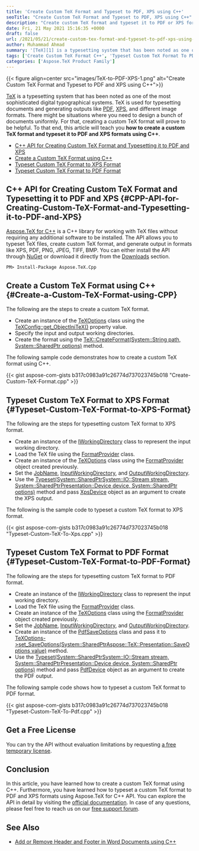 ```yaml
---
title: 'Create Custom TeX Format and Typeset to PDF, XPS using C++'
seoTitle: "Create Custom TeX Format and Typeset to PDF, XPS using C++"
description: "Create custom TeX format and typeset it to PDF or XPS format programmatically using C++. Convert custom TeX format to PDF or XPS format."
date: Fri, 21 May 2021 15:16:35 +0000
draft: false
url: /2021/05/21/create-custom-tex-format-and-typeset-to-pdf-xps-using-cpp/
author: Muhammad Ahmad
summary: '[TeX][1] is a typesetting system that has been noted as one of the most sophisticated digital typographical systems. TeX is used for typesetting documents and generating outputs like [PDF][2], [XPS][3], and different image formats. There might be situations where you need to design a bunch of documents uniformly. For that, creating a custom TeX format will prove to be helpful. To that end, this article will teach you **how to create a custom TeX format and typeset it to PDF and XPS format**.'
tags: ['Create Custom TeX Format C++', 'Typeset Custom TeX Format To PDF C++', 'Typeset Custom TeX Format To XPS C++']
categories: ['Aspose.TeX Product Family']
---
```




{{< figure align=center src="images/TeX-to-PDF-XPS-1.png" alt="Create Custom TeX Format and Typeset to PDF and XPS using C++">}}


[TeX][4] is a typesetting system that has been noted as one of the most sophisticated digital typographical systems. TeX is used for typesetting documents and generating outputs like [PDF][5], [XPS][6], and different image formats. There might be situations where you need to design a bunch of documents uniformly. For that, creating a custom TeX format will prove to be helpful. To that end, this article will teach you **how to create a custom TeX format and typeset it to PDF and XPS formats using C++**.

*   [C++ API for Creating Custom TeX Format and Typesetting it to PDF and XPS][7]
*   [Create a Custom TeX Format using C++][8]
*   [Typeset Custom TeX Format to XPS Format][9]
*   [Typeset Custom TeX Format to PDF Format][10]

## C++ API for Creating Custom TeX Format and Typesetting it to PDF and XPS {#CPP-API-for-Creating-Custom-TeX-Format-and-Typesetting-it-to-PDF-and-XPS}

[Aspose.TeX for C++][11] is a C++ library for working with TeX files without requiring any additional software to be installed. The API allows you to typeset TeX files, create custom TeX format, and generate output in formats like XPS, PDF, PNG, JPEG, TIFF, BMP. You can either install the API through [NuGet][12] or download it directly from the [Downloads][13] section.

```
PM> Install-Package Aspose.TeX.Cpp
```

## Create a Custom TeX Format using C++ {#Create-a-Custom-TeX-Format-using-CPP}

The following are the steps to create a custom TeX format.

*   Create an instance of the [TeXOptions][14] class using the [TeXConfig::get\_ObjectIniTeX()][15] property value.
*   Specify the input and output working directories.
*   Create the format using the [TeX::CreateFormat(System::String path, System::SharedPtr<TeXOptions> options)][16] method.

The following sample code demonstrates how to create a custom TeX format using C++.

{{< gist aspose-com-gists b317c0983a91c26774d737023745b018 "Create-Custom-TeX-Format.cpp" >}}

## Typeset Custom TeX Format to XPS Format {#Typeset-Custom-TeX-Format-to-XPS-Format}

The following are the steps for typesetting custom TeX format to XPS format.

*   Create an instance of the [IWorkingDirectory][17] class to represent the input working directory.
*   Load the TeX file using the [FormatProvider][18] class.
*   Create an instance of the [TeXOptions][19] class using the [FormatProvider][20] object created previously.
*   Set the [JobName][21], [InputWorkingDirectory][22], and [OutputWorkingDirectory][23].
*   Use the [Typeset(System::SharedPtr<System::IO::Stream> stream, System::SharedPtr<Presentation::Device> device, System::SharedPtr<TeXOptions> options)][24] method and pass [XpsDevice][25] object as an argument to create the XPS output.

The following is the sample code to typeset a custom TeX format to XPS format.

{{< gist aspose-com-gists b317c0983a91c26774d737023745b018 "Typeset-Custom-TeX-To-Xps.cpp" >}}

## Typeset Custom TeX Format to PDF Format {#Typeset-Custom-TeX-Format-to-PDF-Format}

The following are the steps for typesetting custom TeX format to PDF format.

*   Create an instance of the [IWorkingDirectory][26] class to represent the input working directory.
*   Load the TeX file using the [FormatProvider][27] class.
*   Create an instance of the [TeXOptions][28] class using the [FormatProvider][29] object created previously.
*   Set the [JobName][30], [InputWorkingDirectory][31], and [OutputWorkingDirectory][32].
*   Create an instance of the [PdfSaveOptions][33] class and pass it to [TeXOptions->set\_SaveOptions(System::SharedPtr<Aspose::TeX::Presentation::SaveOptions> value)][34] method.
*   Use the [Typeset(System::SharedPtr<System::IO::Stream> stream, System::SharedPtr<Presentation::Device> device, System::SharedPtr<TeXOptions> options)][35] method and pass [PdfDevice][36] object as an argument to create the PDF output.

The following sample code shows how to typeset a custom TeX format to PDF format.

{{< gist aspose-com-gists b317c0983a91c26774d737023745b018 "Typeset-Custom-TeX-To-Pdf.cpp" >}}

## Get a Free License

You can try the API without evaluation limitations by requesting [a free temporary license][37].

## Conclusion

In this article, you have learned how to create a custom TeX format using C++. Furthermore, you have learned how to typeset a custom TeX format to PDF and XPS formats using Aspose.TeX for C++ API. You can explore the API in detail by visiting the [official documentation][38]. In case of any questions, please feel free to reach us on our [free support forum][39].

## See Also

*   [Add or Remove Header and Footer in Word Documents using C++][40]




[1]: https://docs.fileformat.com/page-description-language/tex/
[2]: https://docs.fileformat.com/pdf/
[3]: https://docs.fileformat.com/page-description-language/xps/
[4]: https://docs.fileformat.com/page-description-language/tex/
[5]: https://docs.fileformat.com/pdf/
[6]: https://docs.fileformat.com/page-description-language/xps/
[7]: #CPP-API-for-Creating-Custom-TeX-Format-and-Typesetting-it-to-PDF-and-XPS
[8]: #Create-a-Custom-TeX-Format-using-CPP
[9]: #Typeset-Custom-TeX-Format-to-XPS-Format
[10]: #Typeset-Custom-TeX-Format-to-PDF-Format
[11]: https://products.aspose.com/tex/cpp
[12]: https://www.nuget.org/packages/Aspose.TeX.Cpp
[13]: https://downloads.aspose.com/tex/cpp
[14]: https://apireference.aspose.com/tex/cpp/class/aspose.te_x.te_x_options
[15]: https://apireference.aspose.com/tex/cpp/class/aspose.te_x.te_x_config#aefa7bbdf2ed28d6499f2dc5d5ad2ca3e
[16]: https://apireference.aspose.com/tex/cpp/class/aspose.te_x.te_x#a7f424a7c3287bfbb61a1349b263f9d0a
[17]: https://apireference.aspose.com/tex/cpp/class/aspose.te_x.i_o.i_working_directory
[18]: https://apireference.aspose.com/tex/cpp/class/aspose.te_x.resource_providers.format_provider
[19]: https://apireference.aspose.com/tex/cpp/class/aspose.te_x.te_x_options
[20]: https://apireference.aspose.com/tex/cpp/class/aspose.te_x.resource_providers.format_provider
[21]: https://apireference.aspose.com/tex/cpp/class/aspose.te_x.te_x_options#a19a8e0f0a4dc0c7afb2b20736cfe1c6b
[22]: https://apireference.aspose.com/tex/cpp/class/aspose.te_x.te_x_options#a4a62d572e9891fcd7ed3b8a6c55c22df
[23]: https://apireference.aspose.com/tex/cpp/class/aspose.te_x.te_x_options#aba38a2f3bb046f39f862ae417f2855e5
[24]: https://apireference.aspose.com/tex/cpp/class/aspose.te_x.te_x#ac3446cf925e7274a33b5ad2b271bf067
[25]: https://apireference.aspose.com/tex/cpp/class/aspose.te_x.presentation.xps.xps_device
[26]: https://apireference.aspose.com/tex/cpp/class/aspose.te_x.i_o.i_working_directory
[27]: https://apireference.aspose.com/tex/cpp/class/aspose.te_x.resource_providers.format_provider
[28]: https://apireference.aspose.com/tex/cpp/class/aspose.te_x.te_x_options
[29]: https://apireference.aspose.com/tex/cpp/class/aspose.te_x.resource_providers.format_provider
[30]: https://apireference.aspose.com/tex/cpp/class/aspose.te_x.te_x_options#a19a8e0f0a4dc0c7afb2b20736cfe1c6b
[31]: https://apireference.aspose.com/tex/cpp/class/aspose.te_x.te_x_options#a4a62d572e9891fcd7ed3b8a6c55c22df
[32]: https://apireference.aspose.com/tex/cpp/class/aspose.te_x.te_x_options#aba38a2f3bb046f39f862ae417f2855e5
[33]: https://apireference.aspose.com/tex/cpp/class/aspose.te_x.presentation.pdf.pdf_save_options
[34]: https://apireference.aspose.com/tex/cpp/class/aspose.te_x.te_x_options#a179635edfecc5682fb13067e6760fd73
[35]: https://apireference.aspose.com/tex/cpp/class/aspose.te_x.te_x#ac3446cf925e7274a33b5ad2b271bf067
[36]: https://apireference.aspose.com/tex/cpp/class/aspose.te_x.presentation.pdf.pdf_device
[37]: https://purchase.aspose.com/temporary-license
[38]: https://docs.aspose.com/tex/cpp/
[39]: https://forum.aspose.com/c/tex/47
[40]: https://blog.aspose.com/2021/05/17/add-or-remove-header-and-footer-in-word-documents-using-cpp/





